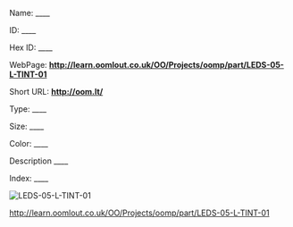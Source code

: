 

 
Name: ____

ID: ____

Hex ID: ____

WebPage: __http://learn.oomlout.co.uk/OO/Projects/oomp/part/LEDS-05-L-TINT-01__

Short URL: __http://oom.lt/__


Type: ____  

Size: ____  

Color: ____  

Description ____  

Index: ____


![LEDS-05-L-TINT-01](http://oomlout.com/oomp-gen/parts/LEDS-05-L-TINT-01/LEDS-05-L-TINT-01_420.jpg)




 http://learn.oomlout.co.uk/OO/Projects/oomp/part/LEDS-05-L-TINT-01














